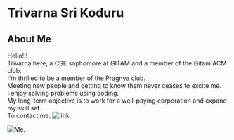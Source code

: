 # Trivarna Sri Koduru

## About Me
Hello!!!  
Trivarna here, a CSE sophomore at GITAM and a member of the Gitam ACM club.  
I'm thrilled to be a member of the Pragnya club.  
Meeting new people and getting to know them never ceases to excite me.  
I enjoy solving problems using coding.  
My long-term objective is to work for a well-paying corporation and expand my skill set.  
To contact me: ![link](tkoduru@gitam.in.)  
  
  ![Me](trivarna.jpg). 
